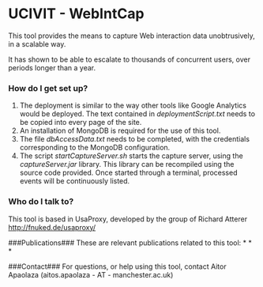 # UCIVIT - WebIntCap #

This tool provides the means to capture Web interaction data unobtrusively, in a scalable way.

It has shown to be able to escalate to thousands of concurrent users, over periods longer than a year.

### How do I get set up? ###

1. The deployment is similar to the way other tools like Google Analytics would be deployed. The text contained in *deploymentScript.txt* needs to be copied into every page of the site.
2. An installation of MongoDB is required for the use of this tool. 
3. The file *dbAccessData.txt* needs to be completed, with the credentials corresponding to the MongoDB configuration.
4. The script *startCaptureServer.sh* starts the capture server, using the *captureServer.jar* library. This library can be recompiled using the source code provided. Once started through a terminal, processed events will be continuously listed.


### Who do I talk to? ###

This tool is based in UsaProxy, developed by the group of Richard Atterer http://fnuked.de/usaproxy/

###Publications###
These are relevant publications related to this tool:
*
*
*

###Contact###
For questions, or help using this tool, contact Aitor Apaolaza (aitos.apaolaza - AT - manchester.ac.uk)